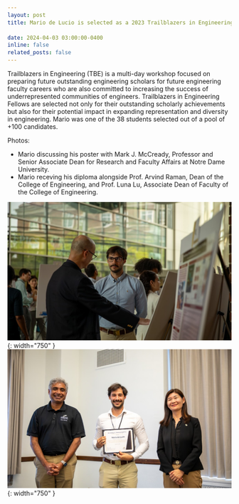 ```yaml
---
layout: post
title: Mario de Lucio is selected as a 2023 Trailblazers in Engineering Fellow by Purdue College of Engineering.

date: 2024-04-03 03:00:00-0400
inline: false
related_posts: false
---
```


Trailblazers in Engineering (TBE) is a multi-day workshop focused on preparing future outstanding engineering scholars for future engineering faculty careers who are also committed to increasing the success of underrepresented communities of engineers. Trailblazers in Engineering Fellows are selected not only for their outstanding scholarly achievements but also for their potential impact in expanding representation and diversity in engineering. Mario was one of the 38 students selected out of a pool of +100 candidates.

Photos: 
- Mario discussing his poster with Mark J. McCready, Professor and Senior Associate Dean for Research and Faculty Affairs at Notre Dame University. 
- Mario receving his diploma alongside Prof. Arvind Raman, Dean of the College of Engineering, and Prof. Luna Lu, Associate Dean of Faculty of the College of Engineering.

![TBE1](/assets/img/TBE1.jpg){: width="750" }
![TBE2](/assets/img/TBE2.jpg){: width="750" }
